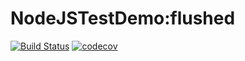 # NodeJSTestDemo:flushed
[![Build Status](https://travis-ci.org/UglyMelon007/NodeJSTestDemo.svg?branch=master)](https://travis-ci.org/UglyMelon007/NodeJSTestDemo)
[![codecov](https://codecov.io/gh/UglyMelon007/NodeJSTestDemo/branch/master/graph/badge.svg)](https://codecov.io/gh/UglyMelon007/NodeJSTestDemo)
